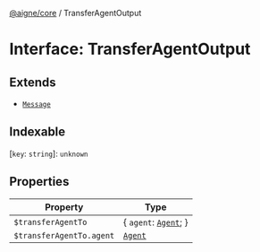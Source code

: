 [@aigne/core](../wiki/Home) / TransferAgentOutput

# Interface: TransferAgentOutput

## Extends

- [`Message`](../wiki/TypeAlias.Message)

## Indexable

\[`key`: `string`\]: `unknown`

## Properties

| Property                                        | Type                                           |
| ----------------------------------------------- | ---------------------------------------------- |
| <a id="transferagentto"></a> `$transferAgentTo` | \{ `agent`: [`Agent`](../wiki/Class.Agent); \} |
| `$transferAgentTo.agent`                        | [`Agent`](../wiki/Class.Agent)                 |
